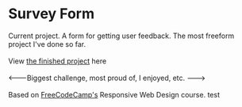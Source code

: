 <h1>Survey Form</h1>
Current project. A form for getting user feedback. The most freeform project I've done so far.
<br>
<br>
View <a href="https://zacharyjpeter.github.io/FCC-SurveyForm">the finished project</a> here
<br>
<br>
<---Biggest challenge, most proud of, I enjoyed, etc. --->
<br>
<br>
Based on <a href="https://www.freecodecamp.org">FreeCodeCamp's</a> Responsive Web Design course.
test